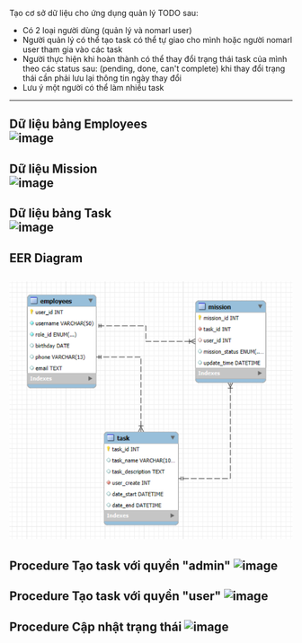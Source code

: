Tạo cơ sở dữ liệu cho ứng dụng quản lý TODO sau:

- Có 2 loại người dùng (quản lý và nomarl user)
- Người quản lý có thể tạo task có thể tự giao cho mình hoặc người nomarl user tham gia vào các task
- Người thực hiện khi hoàn thành có thể thay đổi trạng thái task của mình theo các status sau: (pending, done, can't complete) khi thay đổi trạng thái cần phải lưu lại thông tin ngày thay đổi
- Lưu ý một người có thể làm nhiều task


----

Dữ liệu bảng Employees
<br>
<img width="702" height="234" alt="image" src="https://github.com/user-attachments/assets/264831bc-4a8f-48d2-bbb7-4009cb0401d3" />
-
Dữ liệu Mission
<br>
<img width="535" height="553" alt="image" src="https://github.com/user-attachments/assets/795eedc1-21a1-42ae-a8bd-9feeb71e82ba" />
-
Dữ liệu bảng Task
<br>
<img width="535" height="553" alt="image" src="https://github.com/user-attachments/assets/2d997e22-a664-4bc0-a21b-3bdd30aa05f6" />
-

EER Diagram
----
![EER Diagram](/EERDiagram.png)
----
Procedure Tạo task với quyền "admin"
<img width="730" height="554" alt="image" src="https://github.com/user-attachments/assets/805abc20-4246-4eec-a581-226193715460" />
-
Procedure Tạo task với quyền "user"
<img width="726" height="557" alt="image" src="https://github.com/user-attachments/assets/a2653a54-dce9-4bde-b5e3-cdbf55760a79" />
-
Procedure Cập nhật trạng thái
<img width="737" height="565" alt="image" src="https://github.com/user-attachments/assets/8f862bb3-5ae1-4bb8-aa2a-995313db1e15" />
-

